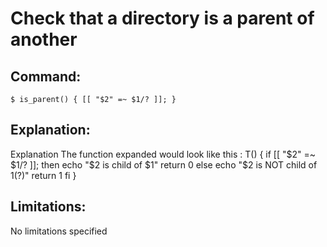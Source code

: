 # Check that a directory is a parent of another

## Command:
```
$ is_parent() { [[ "$2" =~ $1/? ]]; }
```

## Explanation:
Explanation
The function expanded would look like this :
T() {
    if [[ "$2" =~ $1/? ]]; then
        echo "$2 is child of $1"
        return 0
    else
        echo "$2 is NOT child of $1 ($?)"
        return 1
    fi
}

## Limitations:
No limitations specified

